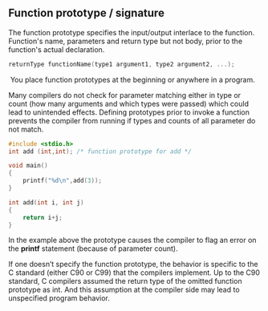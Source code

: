 ## Function prototype / signature

The function prototype specifies the input/output interlace to the function. Function's name, parameters and return type but not body, prior to the function's actual declaration.

```c
returnType functionName(type1 argument1, type2 argument2, ...);
```

 You place function prototypes at the beginning or anywhere in a program.

Many compilers do not check for parameter matching either in type or count (how many arguments and which types were passed) which could lead to unintended effects. Defining prototypes prior to invoke a function prevents the compiler from running if types and counts of all parameter do not match.

```c
#include <stdio.h>
int add (int,int); /* function prototype for add */

void main()
{
    printf("%d\n",add(3));
}

int add(int i, int j)
{
    return i+j;
}
```

In the example above the prototype causes the compiler to flag an error on the **printf** statement (because of parameter count).

If one doesn’t specify the function prototype, the behavior is specific to the C standard (either C90 or C99) that the compilers implement. Up to the C90 standard, C compilers assumed the return type of the omitted function prototype as int. And this assumption at the compiler side may lead to unspecified program behavior.